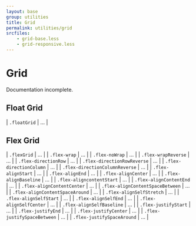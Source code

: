 ```yaml
---
layout: base
group: utilities
title: Grid
permalink: utilities/grid
srcfiles:
    - grid-base.less
    - grid-responsive.less
---
```


# Grid

<p class="hint hint--negative">Documentation incomplete.</p>

## Float Grid

| `.floatGrid` | … |

## Flex Grid

| `.flexGrid`                      | … |
| `.flex-wrap`                     | … |
| `.flex-noWrap`                   | … |
| `.flex-wrapReverse`              | … |
| `.flex-directionRow`             | … |
| `.flex-directionRowReverse`      | … |
| `.flex-directionColumn`          | … |
| `.flex-directionColumnReverse`   | … |
| `.flex-alignStart`               | … |
| `.flex-alignEnd`                 | … |
| `.flex-alignCenter`              | … |
| `.flex-alignBaseline`            | … |
| `.flex-aligncontentStart`        | … |
| `.flex-alignContentEnd`          | … |
| `.flex-alignContentCenter`       | … |
| `.flex-alignContentSpaceBetween` | … |
| `.flex-alignContentSpaceAround`  | … |
| `.flex-alignSelfStretch`         | … |
| `.flex-alignSelfStart`           | … |
| `.flex-alignSelfEnd`             | … |
| `.flex-alignSelfCenter`          | … |
| `.flex-alignSelfBaseline`        | … |
| `.flex-justifyStart`             | … |
| `.flex-justifyEnd`               | … |
| `.flex-justifyCenter`            | … |
| `.flex-justifySpaceBetween`      | … |
| `.flex-justifySpaceAround`       | … |